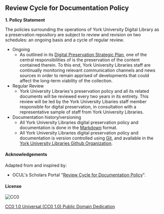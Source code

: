 ## Review Cycle for Documentation Policy

**1. Policy Statement**

The policies surrounding the operations of York University Digital Library as a preservation repository are subject to review and revision on two schedules: an ongoing basis and a cycle of regular review.

* Ongoing
  * As outlined in its [Digital Preservation Strategic Plan](https://digital.library.yorku.ca/documentation/digital-preservation-strategic-plan), one of the central responsibilities of  is the preservation of the content contained therein. To this end, York University Libraries staff are continually monitoring relevant communication channels and news sources in order to remain apprised of developments that could affect the long-term viability of the collection.
* Regular Review
  * York University Libraries's preservation policy and all its related documents will be reviewed every two years in its entirety. This review will be led by the York University Libaries staff member responsible for digital preservation, in consultation with a representative sample of staff from York University Libraries.
* Documentation history/versioning
  * All York University Libraries digital preservation policy and documentation is done in the [Markdown](http://en.wikipedia.org/wiki/Markdown) format.
  * All York University Libraries digital preservation policy and documentation is version controlled using [Git](http://en.wikipedia.org/wiki/Git_%28software%29), and available in the [York University Libraries Github Organization](https://github.com/yorkulibraries/preservation_documentation).

#### Acknowledgements

Adapted from and inspired by:

* OCUL's Scholars Portal "[Review Cycle for Documentation Policy](https://spotdocs.scholarsportal.info/display/OAIS/Review+Cycle+for+Documentation+Policy)".

#### License

![CC0](http://i.creativecommons.org/p/zero/1.0/88x31.png "CC0")

[CC0 1.0 Universal (CC0 1.0) Public Domain Dedication](http://creativecommons.org/publicdomain/zero/1.0/)
